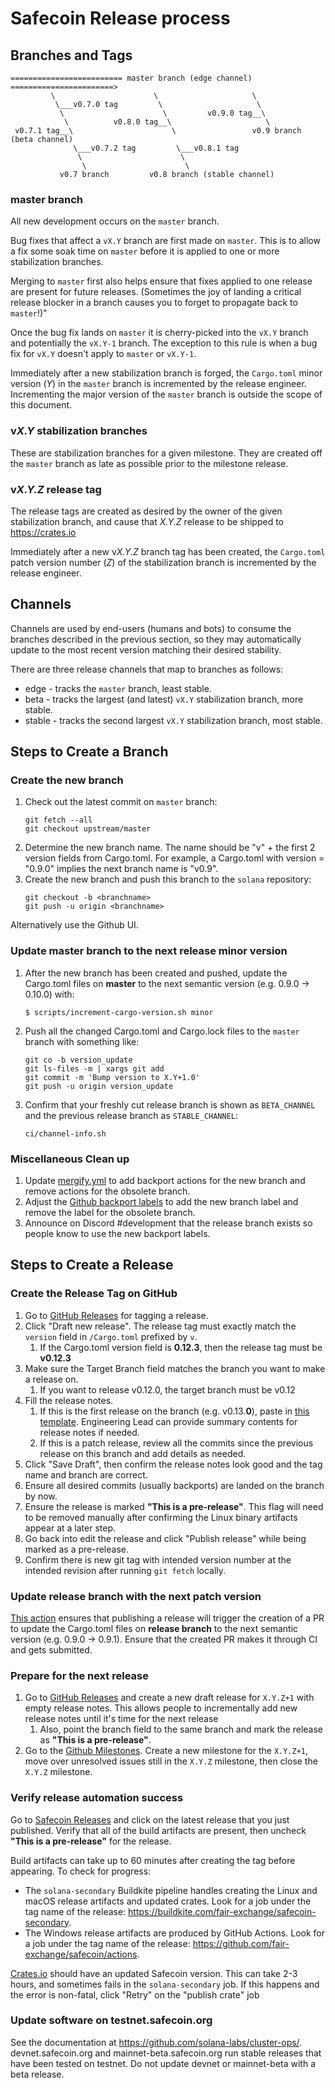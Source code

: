 # Safecoin Release process

## Branches and Tags

```
========================= master branch (edge channel) =======================>
         \                      \                     \
          \___v0.7.0 tag         \                     \
           \                      \         v0.9.0 tag__\
            \          v0.8.0 tag__\                     \
 v0.7.1 tag__\                      \                 v0.9 branch (beta channel)
              \___v0.7.2 tag         \___v0.8.1 tag
               \                      \
                \                      \
           v0.7 branch         v0.8 branch (stable channel)

```

### master branch
All new development occurs on the `master` branch.

Bug fixes that affect a `vX.Y` branch are first made on `master`.  This is to
allow a fix some soak time on `master` before it is applied to one or more
stabilization branches.

Merging to `master` first also helps ensure that fixes applied to one release
are present for future releases.  (Sometimes the joy of landing a critical
release blocker in a branch causes you to forget to propagate back to
`master`!)"

Once the bug fix lands on `master` it is cherry-picked into the `vX.Y` branch
and potentially the `vX.Y-1` branch.  The exception to this rule is when a bug
fix for `vX.Y` doesn't apply to `master` or `vX.Y-1`.

Immediately after a new stabilization branch is forged, the `Cargo.toml` minor
version (*Y*) in the `master` branch is incremented by the release engineer.
Incrementing the major version of the `master` branch is outside the scope of
this document.

### v*X.Y* stabilization branches
These are stabilization branches for a given milestone.  They are created off
the `master` branch as late as possible prior to the milestone release.

### v*X.Y.Z* release tag
The release tags are created as desired by the owner of the given stabilization
branch, and cause that *X.Y.Z* release to be shipped to https://crates.io

Immediately after a new v*X.Y.Z* branch tag has been created, the `Cargo.toml`
patch version number (*Z*) of the stabilization branch is incremented by the
release engineer.

## Channels
Channels are used by end-users (humans and bots) to consume the branches
described in the previous section, so they may automatically update to the most
recent version matching their desired stability.

There are three release channels that map to branches as follows:
* edge - tracks the `master` branch, least stable.
* beta - tracks the largest (and latest) `vX.Y` stabilization branch, more stable.
* stable - tracks the second largest `vX.Y` stabilization branch, most stable.

## Steps to Create a Branch

### Create the new branch
1. Check out the latest commit on `master` branch:
    ```
    git fetch --all
    git checkout upstream/master
    ```
1. Determine the new branch name.  The name should be "v" + the first 2 version fields
   from Cargo.toml.  For example, a Cargo.toml with version = "0.9.0" implies
   the next branch name is "v0.9".
1. Create the new branch and push this branch to the `solana` repository:
    ```
    git checkout -b <branchname>
    git push -u origin <branchname>
    ```

Alternatively use the Github UI.

### Update master branch to the next release minor version

1. After the new branch has been created and pushed, update the Cargo.toml files on **master** to the next semantic version (e.g. 0.9.0 -> 0.10.0) with:
     ```
     $ scripts/increment-cargo-version.sh minor
     ```
1. Push all the changed Cargo.toml and Cargo.lock files to the `master` branch with something like:
    ```
    git co -b version_update
    git ls-files -m | xargs git add
    git commit -m 'Bump version to X.Y+1.0'
    git push -u origin version_update
    ```
1. Confirm that your freshly cut release branch is shown as `BETA_CHANNEL` and the previous release branch as `STABLE_CHANNEL`:
    ```
    ci/channel-info.sh
    ```

### Miscellaneous Clean up

1. Update [mergify.yml](https://github.com/fair-exchange/safecoin/blob/master/.mergify.yml) to add backport actions for the new branch and remove actions for the obsolete branch.
1. Adjust the [Github backport labels](https://github.com/fair-exchange/safecoin/labels) to add the new branch label and remove the label for the obsolete branch.
1. Announce on Discord #development that the release branch exists so people know to use the new backport labels.

## Steps to Create a Release

### Create the Release Tag on GitHub

1. Go to [GitHub Releases](https://github.com/fair-exchange/safecoin/releases) for tagging a release.
1. Click "Draft new release".  The release tag must exactly match the `version`
   field in `/Cargo.toml` prefixed by `v`.
   1.  If the Cargo.toml version field is **0.12.3**, then the release tag must be **v0.12.3**
1. Make sure the Target Branch field matches the branch you want to make a release on.
   1.  If you want to release v0.12.0, the target branch must be v0.12
1. Fill the release notes.
   1.  If this is the first release on the branch (e.g. v0.13.**0**), paste in [this
   template](https://raw.githubusercontent.com/fair-exchange/safecoin/master/.github/RELEASE_TEMPLATE.md).  Engineering Lead can provide summary contents for release notes if needed.
   1. If this is a patch release, review all the commits since the previous release on this branch and add details as needed.
1. Click "Save Draft", then confirm the release notes look good and the tag name and branch are correct.
1. Ensure all desired commits (usually backports) are landed on the branch by now.
1. Ensure the release is marked **"This is a pre-release"**.  This flag will need to be removed manually after confirming the Linux binary artifacts appear at a later step.
1. Go back into edit the release and click "Publish release" while being marked as a pre-release.
1. Confirm there is new git tag with intended version number at the intended revision after running `git fetch` locally.


### Update release branch with the next patch version

[This action](https://github.com/fair-exchange/safecoin/blob/master/.github/workflows/increment-cargo-version-on-release.yml) ensures that publishing a release will trigger the creation of a PR to update the Cargo.toml files on **release branch** to the next semantic version (e.g. 0.9.0 -> 0.9.1). Ensure that the created PR makes it through CI and gets submitted.

### Prepare for the next release
1.  Go to [GitHub Releases](https://github.com/fair-exchange/safecoin/releases) and create a new draft release for `X.Y.Z+1` with empty release notes.  This allows people to incrementally add new release notes until it's time for the next release
    1. Also, point the branch field to the same branch and mark the release as **"This is a pre-release"**.
1.  Go to the [Github Milestones](https://github.com/fair-exchange/safecoin/milestones).  Create a new milestone for the `X.Y.Z+1`, move over
unresolved issues still in the `X.Y.Z` milestone, then close the `X.Y.Z` milestone.

### Verify release automation success
Go to [Safecoin Releases](https://github.com/fair-exchange/safecoin/releases) and click on the latest release that you just published.
Verify that all of the build artifacts are present, then uncheck **"This is a pre-release"** for the release.

Build artifacts can take up to 60 minutes after creating the tag before
appearing.  To check for progress:
* The `solana-secondary` Buildkite pipeline handles creating the Linux and macOS release artifacts and updated crates.  Look for a job under the tag name of the release: https://buildkite.com/fair-exchange/safecoin-secondary.
* The Windows release artifacts are produced by GitHub Actions.  Look for a job under the tag name of the release: https://github.com/fair-exchange/safecoin/actions.

[Crates.io](https://crates.io/crates/solana) should have an updated Safecoin version.  This can take 2-3 hours, and sometimes fails in the `solana-secondary` job.
If this happens and the error is non-fatal, click "Retry" on the "publish crate" job

### Update software on testnet.safecoin.org
See the documentation at https://github.com/solana-labs/cluster-ops/. devnet.safecoin.org and mainnet-beta.safecoin.org run stable releases that have been tested on testnet. Do not update devnet or mainnet-beta with a beta release.

